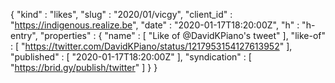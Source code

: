 {
  "kind" : "likes",
  "slug" : "2020/01/vicgy",
  "client_id" : "https://indigenous.realize.be",
  "date" : "2020-01-17T18:20:00Z",
  "h" : "h-entry",
  "properties" : {
    "name" : [ "Like of @DavidKPiano's tweet" ],
    "like-of" : [ "https://twitter.com/DavidKPiano/status/1217953154127613952" ],
    "published" : [ "2020-01-17T18:20:00Z" ],
    "syndication" : [ "https://brid.gy/publish/twitter" ]
  }
}
